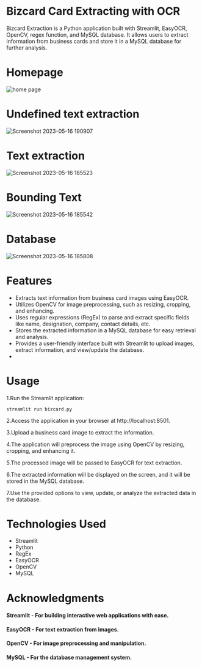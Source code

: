 # Bizcard Card Extracting with OCR
Bizcard Extraction is a Python application built with Streamlit, EasyOCR, OpenCV, regex function, and MySQL database. It allows users to extract information from business cards and store it in a MySQL database for further analysis.
# Homepage
![home page](https://github.com/SRIDHAR3131/Business-Card-Extracting-with-OCR/assets/68391060/ec0f3f33-71e5-4e18-89c3-fb84a8ef8ead)
# Undefined text extraction
![Screenshot 2023-05-16 190907](https://github.com/SRIDHAR3131/Business-Card-Extracting-with-OCR/assets/68391060/e6253361-6f0d-4ad6-b2c5-d40e43405f17)
# Text extraction
![Screenshot 2023-05-16 185523](https://github.com/SRIDHAR3131/Business-Card-Extracting-with-OCR/assets/68391060/4e605821-30be-4978-a69d-fe2dc7318446)
# Bounding Text
![Screenshot 2023-05-16 185542](https://github.com/SRIDHAR3131/Business-Card-Extracting-with-OCR/assets/68391060/10f23002-96b4-40fd-b2b7-7fa71d0ce0d4)
# Database
![Screenshot 2023-05-16 185808](https://github.com/SRIDHAR3131/Business-Card-Extracting-with-OCR/assets/68391060/4e8c62e0-48ef-444e-a3d1-917cf77b7d9a)
# Features
- Extracts text information from business card images using EasyOCR.
- Utilizes OpenCV for image preprocessing, such as resizing, cropping, and enhancing.
- Uses regular expressions (RegEx) to parse and extract specific fields like name, designation, company, contact details, etc.
- Stores the extracted information in a MySQL database for easy retrieval and analysis.
- Provides a user-friendly interface built with Streamlit to upload images, extract information, and view/update the database.
- 
# Usage
1.Run the Streamlit application:

    streamlit run bizcard.py
2.Access the application in your browser at http://localhost:8501.

3.Upload a business card image to extract the information.
 
4.The application will preprocess the image using OpenCV by resizing, cropping, and enhancing it.

5.The processed image will be passed to EasyOCR for text extraction.

6.The extracted information will be displayed on the screen, and it will be stored in the MySQL database.

7.Use the provided options to view, update, or analyze the extracted data in the database.

# Technologies Used
- Streamlit
- Python
- RegEx 
- EasyOCR
- OpenCV
- MySQL

# Acknowledgments
#### Streamlit - For building interactive web applications with ease.
#### EasyOCR - For text extraction from images.
#### OpenCV - For image preprocessing and manipulation.
#### MySQL - For the database management system.
